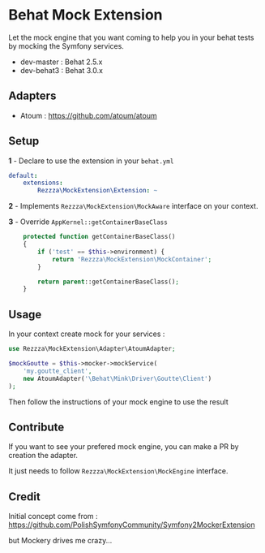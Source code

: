 # Behat Mock Extension

Let the mock engine that you want coming to help you in your behat tests by mocking the Symfony services.

* dev-master : Behat 2.5.x
* dev-behat3 : Behat 3.0.x

## Adapters

* Atoum : https://github.com/atoum/atoum

## Setup

**1** - Declare to use the extension in your `behat.yml`

```yml
default:
    extensions:
        Rezzza\MockExtension\Extension: ~
```

**2** - Implements `Rezzza\MockExtension\MockAware` interface on your context.

**3** - Override `AppKernel::getContainerBaseClass`
```php
    protected function getContainerBaseClass()
    {
        if ('test' == $this->environment) {
            return 'Rezzza\MockExtension\MockContainer';
        }

        return parent::getContainerBaseClass();
    }
```

## Usage

In your context create mock for your services :
```php
use Rezzza\MockExtension\Adapter\AtoumAdapter;

$mockGoutte = $this->mocker->mockService(
    'my.goutte_client',
    new AtoumAdapter('\Behat\Mink\Driver\Goutte\Client')
);
```

Then follow the instructions of your mock engine to use the result

## Contribute

If you want to see your prefered mock engine, you can make a PR by creation the adapter.

It just needs to follow `Rezzza\MockExtension\MockEngine` interface.

## Credit

Initial concept come from : https://github.com/PolishSymfonyCommunity/Symfony2MockerExtension

but Mockery drives me crazy...
